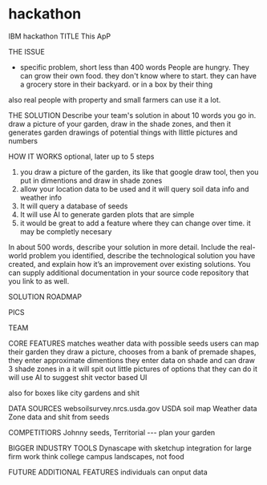 # hackathon
IBM hackathon
TITLE
This ApP



THE ISSUE
- specific problem, short less than 400 words
People are hungry. They can grow their own food. they don't know where to start. they can have a grocery store in their backyard. or in a box by their thing

also real people with property and small farmers can use it a lot.  

THE SOLUTION
Describe your team's solution in about 10 words
you go in. draw a picture of your garden, draw in the shade zones, and then it generates garden drawings of potential things with llittle pictures and numbers

HOW IT WORKS
optional, later
up to 5 steps

1. you draw a picture of the garden, its like that google draw tool, then you put in dimentions and draw in shade zones
2. allow your location data to be used and it will query soil data info and weather info
3. It will query a database of seeds
4. It will use AI to generate garden plots that are simple 
5. it would be great to add a feature where they can change over time. it may be completly necesary 


In about 500 words, describe your solution in more detail. Include the real-world problem you identified, describe the technological solution you have created, and explain how it’s an improvement over existing solutions. You can supply additional documentation in your source code repository that you link to as well.


SOLUTION ROADMAP

PICS

TEAM





CORE FEATURES
matches weather data with possible seeds
users can map their garden
they draw a picture, chooses from a bank of premade shapes, they enter approximate dimentions
they enter data on shade and can draw 3 shade zones in a 
it will spit out little pictures of options that they can do
it will use AI to suggest shit
vector based UI

also for boxes like city gardens and shit





DATA SOURCES
websoilsurvey.nrcs.usda.gov USDA soil map
Weather data
Zone data and shit from seeds





COMPETITIORS
Johnny seeds,
Territorial --- plan your garden

BIGGER INDUSTRY TOOLS
Dynascape with sketchup integration for large firm work think college campus landscapes, not food




FUTURE ADDITIONAL FEATURES
individuals can onput data

